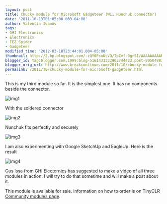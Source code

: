 ```yaml
---
layout: post
title: Chucky module for Microsoft Gadgeteer (Wii Nunchuk connector)
date: '2011-10-13T01:05:00.003-04:00'
author: Valentin Ivanov
tags:
- GHI Electronics
- Electronics
- FEZ Spider
- Gadgeteer
modified_time: '2012-03-10T23:44:01.004-05:00'
thumbnail: http://2.bp.blogspot.com/-zQY0PsnKcVQ/TpZvf-9grSI/AAAAAAAAANQ/6D0Y6RG6vp8/s72-c/IMG_3707.JPG
blogger_id: tag:blogger.com,1999:blog-5161433332962744423.post-8050488342411309543
blogger_orig_url: http://www.breakcontinue.com/2011/10/chucky-module-for-microsoft-gadgeteer.html
permalink: /2011/10/chucky-module-for-microsoft-gadgeteer.html
---
```


This is my third module so far. It is the simplest one. It has no components beside the connector.

![img1](http://2.bp.blogspot.com/-zQY0PsnKcVQ/TpZvf-9grSI/AAAAAAAAANQ/6D0Y6RG6vp8/s1600/IMG_3707.JPG)

With the soldered connector

![img2](http://2.bp.blogspot.com/-DaPAgqYepAI/TpZvxpWBwlI/AAAAAAAAANY/eQE6QTuwfGk/s1600/IMG_3709.JPG)

Nunchuk fits perfectly and securely

![img3](http://4.bp.blogspot.com/-2KNExcpUTWc/TpZwIActMYI/AAAAAAAAANg/H7IrX6IvWTY/s1600/IMG_3713.JPG)

I am also experimenting with Google SketchUp and EagleUp. Here is the result

![img4](http://2.bp.blogspot.com/-vWJTyu2YSP4/TpZwRk-2E7I/AAAAAAAAANo/gF8Rdz9BMsQ/s1600/Chucky.jpg)

Gus Issa from GHI Electornics has suggested to make a video of all three modules in action. I will try to do that sometime and will make a post about it.

This module is available for sale. Information on how to order is on TinyCLR [Community modules page](http://wiki.tinyclr.com/index.php?title=Community_Offers#Chucky_Module_v1.0).